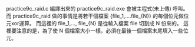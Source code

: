 practice9c_raid.c 編譯出來的  practice9c_raid.exe 會被主程式(未上傳) 呼叫。 而 practice9c_raid 做的事情是將若干個檔案 {file_1,....file_{N}} 的每個位元做位元xor運算。 而這裡的 file_1,..., file_{N} 是從輸入檔案 file  切割成 N 份來的。 這裡要注意的是，為了使 N 個檔案大小一樣，必須在最後一個檔案末尾填入一些位元。 
